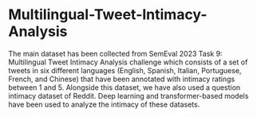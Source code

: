 # Multilingual-Tweet-Intimacy-Analysis
The main dataset has been collected from SemEval 2023 Task 9: Multilingual Tweet Intimacy Analysis challenge which consists of a set of tweets in six different languages (English, Spanish, Italian, Portuguese, French, and Chinese) that have been annotated with intimacy ratings between 1 and 5. Alongside this dataset, we have also used a question intimacy dataset of Reddit. Deep learning and transformer-based models have been used to analyze the intimacy of these datasets.
